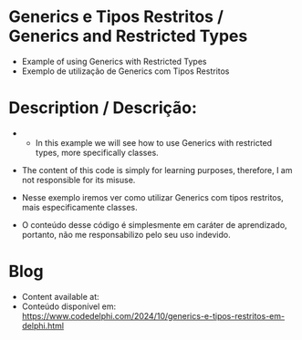 # Generics e Tipos Restritos / Generics and Restricted Types
- Example of using Generics with Restricted Types
- Exemplo de utilização de Generics com Tipos Restritos

# Description / Descrição:
- - In this example we will see how to use Generics with restricted types, more specifically classes.
- The content of this code is simply for learning purposes, therefore, I am not responsible for its misuse.

- Nesse exemplo iremos ver como utilizar Generics com tipos restritos, mais especificamente classes.
- O conteúdo desse código é simplesmente em caráter de aprendizado, portanto, não me responsabilizo pelo seu uso indevido.

# Blog
- Content available at:
- Conteúdo disponível em:
  https://www.codedelphi.com/2024/10/generics-e-tipos-restritos-em-delphi.html
